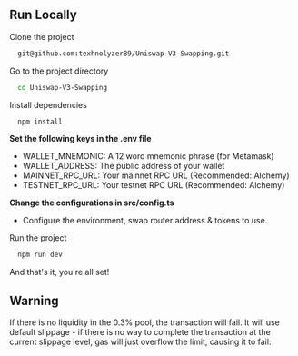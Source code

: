 
## Run Locally

Clone the project

```bash
  git@github.com:texhnolyzer89/Uniswap-V3-Swapping.git
```

Go to the project directory

```bash
  cd Uniswap-V3-Swapping
```

Install dependencies

```bash
  npm install
```

**Set the following keys in the .env file**

* WALLET_MNEMONIC: A 12 word mnemonic phrase (for Metamask)
* WALLET_ADDRESS: The public address of your wallet
* MAINNET_RPC_URL: Your mainnet RPC URL (Recommended: Alchemy)
* TESTNET_RPC_URL: Your testnet RPC URL (Recommended: Alchemy)

**Change the configurations in src/config.ts**

* Configure the environment, swap router address & tokens to use.  

Run the project

```bash
  npm run dev
```

And that's it, you're all set!

## Warning

If there is no liquidity in the 0.3% pool, the transaction will fail. It will use default slippage - if there is no way to complete the transaction at the current slippage level, gas will just overflow the limit, causing it to fail.



